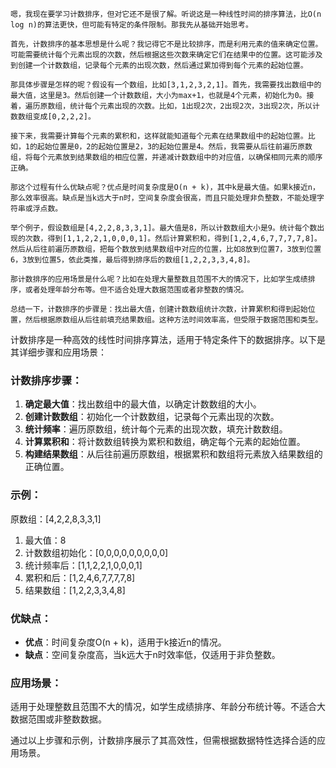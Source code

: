 
```<think/>
嗯，我现在要学习计数排序，但对它还不是很了解。听说这是一种线性时间的排序算法，比O(n log n)的算法更快，但可能有特定的条件限制。那我先从基础开始思考。

首先，计数排序的基本思想是什么呢？我记得它不是比较排序，而是利用元素的值来确定位置。可能需要统计每个元素出现的次数，然后根据这些次数来确定它们在结果中的位置。这可能涉及到创建一个计数数组，记录每个元素的出现次数，然后通过累加得到每个元素的起始位置。

那具体步骤是怎样的呢？假设有一个数组，比如[3,1,2,3,2,1]。首先，我需要找出数组中的最大值，这里是3。然后创建一个计数数组，大小为max+1，也就是4个元素，初始化为0。接着，遍历原数组，统计每个元素出现的次数。比如，1出现2次，2出现2次，3出现2次，所以计数数组变成[0,2,2,2]。

接下来，我需要计算每个元素的累积和，这样就能知道每个元素在结果数组中的起始位置。比如，1的起始位置是0，2的起始位置是2，3的起始位置是4。然后，我需要从后往前遍历原数组，将每个元素放到结果数组的相应位置，并递减计数数组中的对应值，以确保相同元素的顺序正确。

那这个过程有什么优缺点呢？优点是时间复杂度是O(n + k)，其中k是最大值。如果k接近n，那么效率很高。缺点是当k远大于n时，空间复杂度会很高，而且只能处理非负整数，不能处理字符串或浮点数。

举个例子，假设数组是[4,2,2,8,3,3,1]。最大值是8，所以计数数组大小是9。统计每个数出现的次数，得到[1,1,2,2,1,0,0,0,1]。然后计算累积和，得到[1,2,4,6,7,7,7,7,8]。然后从后往前遍历原数组，把每个数放到结果数组中对应的位置，比如8放到位置7，3放到位置6，3放到位置5，依此类推，最后得到排序后的数组[1,2,2,3,3,4,8]。

那计数排序的应用场景是什么呢？比如在处理大量整数且范围不大的情况下，比如学生成绩排序，或者处理年龄分布等。但不适合处理大数据范围或者非整数的情况。

总结一下，计数排序的步骤是：找出最大值，创建计数数组统计次数，计算累积和得到起始位置，然后根据原数组从后往前填充结果数组。这种方法时间效率高，但受限于数据范围和类型。
```

计数排序是一种高效的线性时间排序算法，适用于特定条件下的数据排序。以下是其详细步骤和应用场景：

### 计数排序步骤：

1. **确定最大值**：找出数组中的最大值，以确定计数数组的大小。
2. **创建计数数组**：初始化一个计数数组，记录每个元素出现的次数。
3. **统计频率**：遍历原数组，统计每个元素的出现次数，填充计数数组。
4. **计算累积和**：将计数数组转换为累积和数组，确定每个元素的起始位置。
5. **构建结果数组**：从后往前遍历原数组，根据累积和数组将元素放入结果数组的正确位置。

### 示例：

原数组：[4,2,2,8,3,3,1]

1. 最大值：8
2. 计数数组初始化：[0,0,0,0,0,0,0,0,0]
3. 统计频率后：[1,1,2,2,1,0,0,0,1]
4. 累积和后：[1,2,4,6,7,7,7,7,8]
5. 结果数组：[1,2,2,3,3,4,8]

### 优缺点：

- **优点**：时间复杂度O(n + k)，适用于k接近n的情况。
- **缺点**：空间复杂度高，当k远大于n时效率低，仅适用于非负整数。

### 应用场景：

适用于处理整数且范围不大的情况，如学生成绩排序、年龄分布统计等。不适合大数据范围或非整数数据。

通过以上步骤和示例，计数排序展示了其高效性，但需根据数据特性选择合适的应用场景。